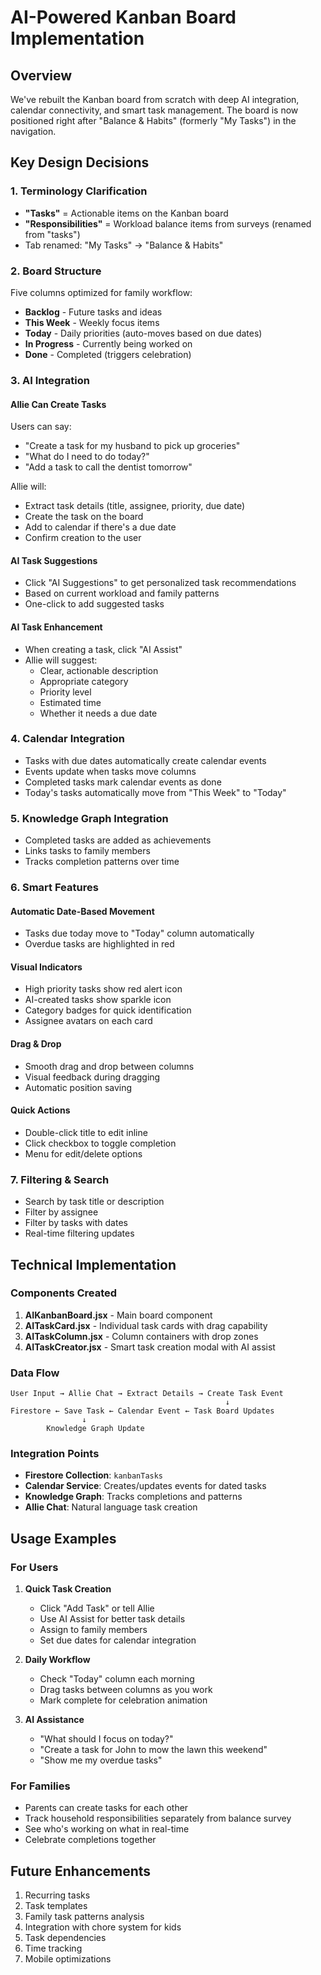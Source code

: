 # AI-Powered Kanban Board Implementation

## Overview
We've rebuilt the Kanban board from scratch with deep AI integration, calendar connectivity, and smart task management. The board is now positioned right after "Balance & Habits" (formerly "My Tasks") in the navigation.

## Key Design Decisions

### 1. Terminology Clarification
- **"Tasks"** = Actionable items on the Kanban board
- **"Responsibilities"** = Workload balance items from surveys (renamed from "tasks")
- Tab renamed: "My Tasks" → "Balance & Habits"

### 2. Board Structure
Five columns optimized for family workflow:
- **Backlog** - Future tasks and ideas
- **This Week** - Weekly focus items
- **Today** - Daily priorities (auto-moves based on due dates)
- **In Progress** - Currently being worked on
- **Done** - Completed (triggers celebration)

### 3. AI Integration

#### Allie Can Create Tasks
Users can say:
- "Create a task for my husband to pick up groceries"
- "What do I need to do today?"
- "Add a task to call the dentist tomorrow"

Allie will:
- Extract task details (title, assignee, priority, due date)
- Create the task on the board
- Add to calendar if there's a due date
- Confirm creation to the user

#### AI Task Suggestions
- Click "AI Suggestions" to get personalized task recommendations
- Based on current workload and family patterns
- One-click to add suggested tasks

#### AI Task Enhancement
- When creating a task, click "AI Assist"
- Allie will suggest:
  - Clear, actionable description
  - Appropriate category
  - Priority level
  - Estimated time
  - Whether it needs a due date

### 4. Calendar Integration
- Tasks with due dates automatically create calendar events
- Events update when tasks move columns
- Completed tasks mark calendar events as done
- Today's tasks automatically move from "This Week" to "Today"

### 5. Knowledge Graph Integration
- Completed tasks are added as achievements
- Links tasks to family members
- Tracks completion patterns over time

### 6. Smart Features

#### Automatic Date-Based Movement
- Tasks due today move to "Today" column automatically
- Overdue tasks are highlighted in red

#### Visual Indicators
- High priority tasks show red alert icon
- AI-created tasks show sparkle icon
- Category badges for quick identification
- Assignee avatars on each card

#### Drag & Drop
- Smooth drag and drop between columns
- Visual feedback during dragging
- Automatic position saving

#### Quick Actions
- Double-click title to edit inline
- Click checkbox to toggle completion
- Menu for edit/delete options

### 7. Filtering & Search
- Search by task title or description
- Filter by assignee
- Filter by tasks with dates
- Real-time filtering updates

## Technical Implementation

### Components Created
1. **AIKanbanBoard.jsx** - Main board component
2. **AITaskCard.jsx** - Individual task cards with drag capability
3. **AITaskColumn.jsx** - Column containers with drop zones
4. **AITaskCreator.jsx** - Smart task creation modal with AI assist

### Data Flow
```
User Input → Allie Chat → Extract Details → Create Task Event
                                                ↓
Firestore ← Save Task ← Calendar Event ← Task Board Updates
                ↓
        Knowledge Graph Update
```

### Integration Points
- **Firestore Collection**: `kanbanTasks`
- **Calendar Service**: Creates/updates events for dated tasks
- **Knowledge Graph**: Tracks completions and patterns
- **Allie Chat**: Natural language task creation

## Usage Examples

### For Users
1. **Quick Task Creation**
   - Click "Add Task" or tell Allie
   - Use AI Assist for better task details
   - Assign to family members
   - Set due dates for calendar integration

2. **Daily Workflow**
   - Check "Today" column each morning
   - Drag tasks between columns as you work
   - Mark complete for celebration animation

3. **AI Assistance**
   - "What should I focus on today?"
   - "Create a task for John to mow the lawn this weekend"
   - "Show me my overdue tasks"

### For Families
- Parents can create tasks for each other
- Track household responsibilities separately from balance survey
- See who's working on what in real-time
- Celebrate completions together

## Future Enhancements
1. Recurring tasks
2. Task templates
3. Family task patterns analysis
4. Integration with chore system for kids
5. Task dependencies
6. Time tracking
7. Mobile optimizations